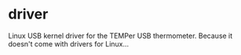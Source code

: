 # driver

Linux USB kernel driver for the TEMPer USB thermometer. Because it doesn't come with drivers for Linux...
